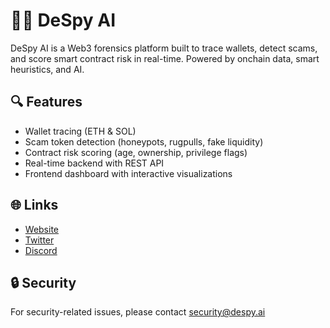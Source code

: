 # 🕵️‍♂️ DeSpy AI

DeSpy AI is a Web3 forensics platform built to trace wallets, detect scams, and score smart contract risk in real-time. Powered by onchain data, smart heuristics, and AI.

## 🔍 Features

- Wallet tracing (ETH & SOL)
- Scam token detection (honeypots, rugpulls, fake liquidity)
- Contract risk scoring (age, ownership, privilege flags)
- Real-time backend with REST API
- Frontend dashboard with interactive visualizations

## 🌐 Links

- [Website](https://despy.ai)
- [Twitter](https://x.com/DeSpyAI)
- [Discord](https://discord.gg/jNTHCjStaS)

## 🔒 Security

For security-related issues, please contact security@despy.ai
